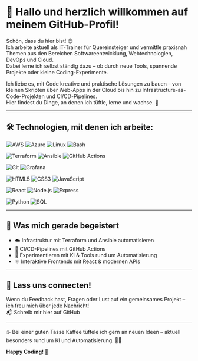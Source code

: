 # 👋 Hallo und herzlich willkommen auf meinem GitHub-Profil!

Schön, dass du hier bist! 😊  
Ich arbeite aktuell als IT-Trainer für Quereinsteiger und vermittle praxisnah Themen aus den Bereichen Softwareentwicklung, Webtechnologien, DevOps und Cloud.  
Dabei lerne ich selbst ständig dazu – ob durch neue Tools, spannende Projekte oder kleine Coding-Experimente.

Ich liebe es, mit Code kreative und praktische Lösungen zu bauen – von kleinen Skripten über Web-Apps in der Cloud bis hin zu Infrastructure-as-Code-Projekten und CI/CD-Pipelines.  
Hier findest du Dinge, an denen ich tüftle, lerne und wachse. 🚀

---

## 🛠️ Technologien, mit denen ich arbeite:

![AWS](https://img.shields.io/badge/AWS-232F3E?style=for-the-badge&logo=amazonaws&logoColor=white)
![Azure](https://img.shields.io/badge/Azure-0078D4?style=for-the-badge&logo=microsoftazure&logoColor=white)
![Linux](https://img.shields.io/badge/Linux-FCC624?style=for-the-badge&logo=linux&logoColor=black)
![Bash](https://img.shields.io/badge/Bash-4EAA25?style=for-the-badge&logo=gnubash&logoColor=white)

![Terraform](https://img.shields.io/badge/Terraform-623CE4?style=for-the-badge&logo=terraform&logoColor=white)
![Ansible](https://img.shields.io/badge/Ansible-EE0000?style=for-the-badge&logo=ansible&logoColor=white)
![GitHub Actions](https://img.shields.io/badge/GitHub_Actions-2088FF?style=for-the-badge&logo=githubactions&logoColor=white)

![Git](https://img.shields.io/badge/Git-F05032?style=for-the-badge&logo=git&logoColor=white)
![Grafana](https://img.shields.io/badge/Grafana-F46800?style=for-the-badge&logo=grafana&logoColor=white)

![HTML5](https://img.shields.io/badge/HTML5-E34F26?style=for-the-badge&logo=html5&logoColor=white)
![CSS3](https://img.shields.io/badge/CSS3-1572B6?style=for-the-badge&logo=css3&logoColor=white)
![JavaScript](https://img.shields.io/badge/JavaScript-F7DF1E?style=for-the-badge&logo=javascript&logoColor=black)

![React](https://img.shields.io/badge/React-20232A?style=for-the-badge&logo=react&logoColor=61DAFB)
![Node.js](https://img.shields.io/badge/Node.js-339933?style=for-the-badge&logo=nodedotjs&logoColor=white)
![Express](https://img.shields.io/badge/Express.js-000000?style=for-the-badge&logo=express&logoColor=white)

![Python](https://img.shields.io/badge/Python-3776AB?style=for-the-badge&logo=python&logoColor=white)
![SQL](https://img.shields.io/badge/SQL-4479A1?style=for-the-badge&logo=mysql&logoColor=white)

---

## 🧪 Was mich gerade begeistert

- ☁️ Infrastruktur mit Terraform und Ansible automatisieren  
- 🔄 CI/CD-Pipelines mit GitHub Actions
- 🤖 Experimentieren mit KI & Tools rund um Automatisierung  
- ⚛️ Interaktive Frontends mit React & modernen APIs  

---

## 🤝 Lass uns connecten!

Wenn du Feedback hast, Fragen oder Lust auf ein gemeinsames Projekt – ich freu mich über jede Nachricht!  
📬 Schreib mir hier auf GitHub

---

☕ Bei einer guten Tasse Kaffee tüftele ich gern an neuen Ideen – aktuell besonders rund um KI und Automatisierung. 🤖✨

**Happy Coding! 🎉**
